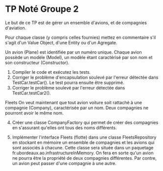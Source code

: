 # TP Noté Groupe 2

Le but de ce TP est de gérer un ensemble d'avions, et de compagnies d'aviation.

Pour chaque classe (y compris celles fournies) mettez en commentaire s'il s'agit d'un Value Object, d'une Entity ou d'un Agregate.

Un avion (Plane) est identifiée par un numéro unique. Chaque avion possède un modèle (Model), un modèle étant caractérisé par son nom et son constructeur (Constructor).

1) Compiler le code et exécutez les tests.
2) Corriger le problème d'encapsulation soulevé par l'erreur détectée dans TestCar.testCar(). Le test pourra ensuite être supprimé.
3) Corriger le problème soulevé par l'erreur détectée dans TestCar.testCar2().

Fleets
On veut maintenant que tout avion voiture soit rattaché à une compagnie (Company), caractérisée par un nom.
Deux compagnies ne pourront avoir le même nom.

4) Créer une classe CompanyFactory qui permet de créer des compagnies en s'assurant qu'elles ont tous des noms différents.

5) Implémenter l'interface Fleets (flotte) dans une classe FleetsRepository en stockant en mémoire un ensemble de compagnies et les avions qui sont associés à chacune. Cette classe sera située dans un paquetage fr.ubordeaux.ao.infrastructureInMemory. On fera en sorte qu'un avion ne pourra être la propriété de deux compagnies différentes. Par contre, un avion peut passer d'une compagnie à une autre.

